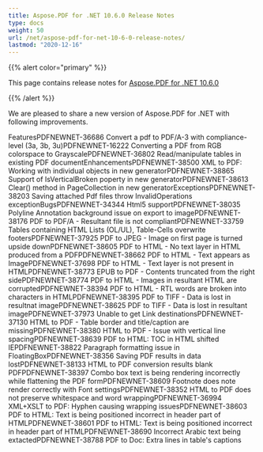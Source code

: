 ```yaml
---
title: Aspose.PDF for .NET 10.6.0 Release Notes
type: docs
weight: 50
url: /net/aspose-pdf-for-net-10-6-0-release-notes/
lastmod: "2020-12-16"
---
```


{{% alert color="primary" %}} 

This page contains release notes for [Aspose.PDF for .NET 10.6.0](http://www.aspose.com/downloads/pdf/net/new-releases/aspose.pdf-for-.net-10.6.0/)

{{% /alert %}} 

We are pleased to share a new version of Aspose.PDF for .NET with following improvements.

FeaturesPDFNEWNET-36686 Convert a pdf to PDF/A-3 with compliance-level (3a, 3b, 3u)PDFNEWNET-16222 Converting a PDF from RGB colorspace to GrayscalePDFNEWNET-36802 Read/manipulate tables in existing PDF documentEnhancementsPDFNEWNET-38500 XML to PDF: Working with individual objects in new generatorPDFNEWNET-38865 Support of IsVerticalBroken poperty in new generatorPDFNEWNET-38613 Clear() method in PageCollection in new generatorExceptionsPDFNEWNET-38203 Saving attached Pdf files throw InvalidOperations exceptionBugsPDFNEWNET-34344 Html5 supportPDFNEWNET-38035 Polyline Annotation background issue on export to imagePDFNEWNET-38176 PDF to PDF/A - Resultant file is not compliantPDFNEWNET-33759 Tables containing HTML Lists (OL/UL), Table-Cells overwrite footersPDFNEWNET-37925 PDF to JPEG - Image on first page is turned upside downPDFNEWNET-38605 PDF to HTML - No text layer in HTML produced from a PDFPDFNEWNET-38662 PDF to HTML - Text appears as ImagePDFNEWNET-37698 PDF to HTML - Text layer is not present in HTMLPDFNEWNET-38773 EPUB to PDF - Contents truncated from the right sidePDFNEWNET-38774 PDF to HTML - Images in resultant HTML are corruptedPDFNEWNET-38394 PDF to HTML - RTL words are broken into characters in HTMLPDFNEWNET-38395 PDF to TIFF - Data is lost in resultnat imagePDFNEWNET-38625 PDF to TIFF - Data is lost in resultant imagePDFNEWNET-37973 Unable to get Link destinationsPDFNEWNET-37130 HTML to PDF - Table border and title/caption are missingPDFNEWNET-38380 HTML to PDF - Issue with vertical line spacingPDFNEWNET-38639 PDF to HTML: TOC in HTML shifted IEPDFNEWNET-38822 Paragraph formatting issue in FloatingBoxPDFNEWNET-38356 Saving PDF results in data lostPDFNEWNET-38133 HTML to PDF conversion results blank PDFPDFNEWNET-38397 Combo box text is being rendering incorrectly while flattening the PDF formPDFNEWNET-38609 Footnote does note render correctly with Font settingsPDFNEWNET-38352 HTML to PDF does not preserve whitespace and word wrappingPDFNEWNET-36994 XML+XSLT to PDF: Hyphen causing wrapping issuesPDFNEWNET-38603 PDF to HTML: Text is being positioned incorrect in header part of HTMLPDFNEWNET-38601 PDF to HTML: Text is being positioned incorrect in header part of HTMLPDFNEWNET-38690 Incorrect Arabic text being extactedPDFNEWNET-38788 PDF to Doc: Extra lines in table's captions
